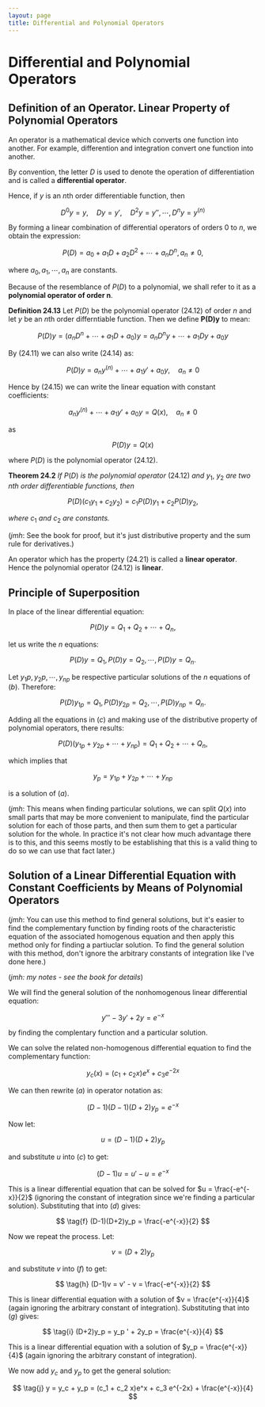 ```yaml
---
layout: page
title: Differential and Polynomial Operators
---
```


# Differential and Polynomial Operators

## Definition of an Operator. Linear Property of Polynomial Operators

An operator is a mathematical device which converts one function into another. For example, differention and integration convert one function into another.

By convention, the letter $D$ is used to denote the operation of differentiation and is called a **differential operator**.


Hence, if $y$ is an $n$th order differentiable function, then

$$ \tag{24.11} D^0 y = y,\quad Dy=y',\quad D^2 y = y'', \cdots,D^n y = y^{(n)} $$ 

By forming a linear combination of differential operators of orders 0 to $n$, we obtain the expression:

$$ \tag{24.12} P(D) = a_0 + a_1 D + a_2 D^2 + \cdots + a_n D^n, a_n \neq 0, $$

where $a_0, a_1, \cdots, a_n$ are constants.

Because of the resemblance of $P(D)$ to a polynomial, we shall refer to it as a **polynomial operator of order n**.


**Definition 24.13** Let $P(D)$ be the polynomial operator (24.12) of order $n$ and let $y$ be an $n$th order differntiable function. Then we define **P(D)y** to mean:

$$ \tag{24.14} P(D)y = (a_n D^n + \cdots + a_1 D + a_0)y = a_n D^n y + \cdots + a_1 D y + a_0 y $$


By $(24.11)$ we can also write $(24.14)$ as:

$$ \tag{24.15} P(D)y = a_n y^{(n)} + \cdots + a_1 y' + a_0 y,\quad a_n \neq 0 $$

Hence by $(24.15)$ we can write the linear equation with constant coefficients:

$$ \tag{24.16} a_n y^{(n)} + \cdots + a_1 y' + a_0 y = Q(x),\quad a_n \neq 0 $$

as

$$ \tag{24.17} P(D)y = Q(x) $$

where $P(D)$ is the polynomial operator $(24.12)$.

**Theorem 24.2** *If* $P(D)$ *is the polynomial operator* $(24.12)$ *and* $y_1,~y_2$ *are two nth order differentiable functions, then*

$$ \tag{24.21} P(D)(c_1 y_1 + c_2 y_2) = c_1 P(D) y_1 + c_2 P(D) y_2, $$

*where* $c_1$ *and* $c_2$ *are constants.* 

(*jmh*: See the book for proof, but it's just distributive property and the sum rule for derivatives.)

An operator which has the property $(24.21)$ is called a **linear operator**. Hence the polynomial operator $(24.12)$ is **linear**.

## Principle of Superposition

In place of the linear differential equation:

$$ \tag{a} P(D)y = Q_1 + Q_2 + \cdots + Q_n, $$

let us write the $n$ equations:

$$ \tag{b} P(D)y = Q_1, P(D)y = Q_2, \cdots, P(D)y = Q_n. $$

Let $y_1 p, y_2 p, \cdots, y_{np}$ be respective particular solutions of the $n$ equations of $(b)$. Therefore:

$$ \tag{c} P(D)y_{1p} = Q_1, P(D)y_{2p} = Q_2,\cdots, P(D)y_{np} = Q_n. $$

Adding all the equations in $(c)$ and making use of the distributive property of polynomial operators, there results:

$$ \tag{d} P(D)(y_{1p} + y_{2p} + \cdots + y_{np}) = Q_1 + Q_2 + \cdots + Q_n, $$

which implies that

$$ \tag{e} y_p = y_{1p} + y_{2p} + \cdots + y_{np} $$

is a solution of $(a)$.

(*jmh*: This means when finding particular solutions, we can split $Q(x)$ into small parts that may be more convenient to manipulate, find the particular solution for each of those parts, and then sum them to get a particular solution for the whole. In practice it's not clear how much advantage there is to this, and this seems mostly to be establishing that this is a valid thing to do so we can use that fact later.)

## Solution of a Linear Differential Equation with Constant Coefficients by Means of Polynomial Operators

(*jmh*: You can use this method to find general solutions, but it's easier to find the complementary function by finding roots of the characteristic equation of the associated homogenous equation and then apply this method only for finding a partiuclar solution. To find the general solution with this method, don't ignore the arbitrary constants of integration like I've done here.)

(*jmh: my notes - see the book for details*)

We will find the general solution of the nonhomogenous linear differential equation:

$$ \tag{a} y''' - 3y' + 2y = e^{-x} $$

by finding the complentary function and a particular solution.

We can solve the related non-homogenous differential equation to find the complementary function:

$$ \tag{b} y_c (x) = (c_1 + c_2 x)e^x + c_3 e^{-2x} $$

We can then rewrite $(a)$ in operator notation as:

$$ \tag{c} (D-1)(D-1)(D+2)y_p = e^{-x} $$

Now let:

$$ \tag{d} u = (D-1)(D+2)y_p $$

and substitute $u$ into $(c)$ to get:

$$ \tag{e} (D-1)u = u' - u = e^{-x} $$

This is a linear differential equation that can be solved for $u = \frac{-e^{-x}}{2}$ (ignoring the constant of integration since we're finding a particular solution). Substituting that into $(d)$ gives:

$$ \tag{f} (D-1)(D+2)y_p = \frac{-e^{-x}}{2} $$

Now we repeat the process. Let:

$$ \tag{g} v = (D+2)y_p $$

and substitute $v$ into $(f)$ to get:

$$ \tag{h} (D-1)v = v' - v = \frac{-e^{-x}}{2} $$

This is linear differential equation with a solution of $v = \frac{e^{-x}}{4}$ (again ignoring the arbitrary constant of integration). Substituting that into $(g)$ gives:

$$ \tag{i} (D+2)y_p = y_p ' + 2y_p = \frac{e^{-x}}{4} $$

This is a linear differential equation with a solution of $y_p = \frac{e^{-x}}{4}$ (again ignoring the arbitrary constant of integration).

We now add $y_c$ and $y_p$ to get the general solution:

$$ \tag{j} y = y_c + y_p = (c_1 + c_2 x)e^x + c_3 e^{-2x} +  \frac{e^{-x}}{4} $$
